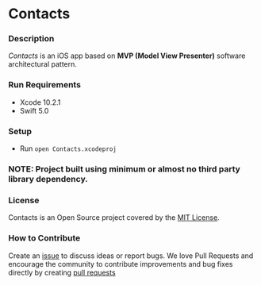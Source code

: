 # Contacts

### Description
*Contacts* is an iOS app based on __MVP (Model View Presenter)__ software architectural pattern.

### Run Requirements

* Xcode 10.2.1
* Swift 5.0

### Setup

* Run `open Contacts.xcodeproj`

### NOTE: Project built using minimum or almost no third party library dependency.


### License

Contacts is an Open Source project covered by the [MIT License](LICENSE).

### How to Contribute

Create an [issue](https://github.com/tirupati17/contacts-mvp-swift/issues) to discuss ideas or report bugs. We
love Pull Requests and encourage the community to contribute improvements and bug fixes directly by
creating [pull requests](https://github.com/tirupati17/contacts-mvp-swift/pulls)
 
